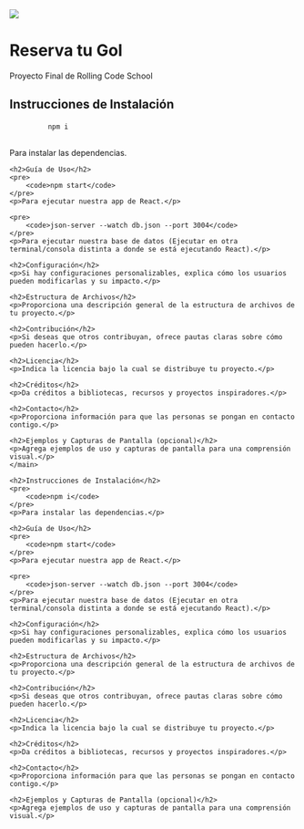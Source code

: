 <!DOCTYPE html>
<html>
<head>
    <img src="https://res.cloudinary.com/dmmviigbv/image/upload/v1692886089/tjzkrnk4sauomcuyrxtd.png"> 
</head>
<body>
    <h1>Reserva tu Gol</h1>
    <p>Proyecto Final de Rolling Code School</p>
    <main>
            <h2>Instrucciones de Instalación</h2>
    <pre>
        <code>npm i</code>
    </pre>
    <p>Para instalar las dependencias.</p>
    
    <h2>Guía de Uso</h2>
    <pre>
        <code>npm start</code>
    </pre>
    <p>Para ejecutar nuestra app de React.</p>
    
    <pre>
        <code>json-server --watch db.json --port 3004</code>
    </pre>
    <p>Para ejecutar nuestra base de datos (Ejecutar en otra terminal/consola distinta a donde se está ejecutando React).</p>
    
    <h2>Configuración</h2>
    <p>Si hay configuraciones personalizables, explica cómo los usuarios pueden modificarlas y su impacto.</p>
    
    <h2>Estructura de Archivos</h2>
    <p>Proporciona una descripción general de la estructura de archivos de tu proyecto.</p>
    
    <h2>Contribución</h2>
    <p>Si deseas que otros contribuyan, ofrece pautas claras sobre cómo pueden hacerlo.</p>
    
    <h2>Licencia</h2>
    <p>Indica la licencia bajo la cual se distribuye tu proyecto.</p>
    
    <h2>Créditos</h2>
    <p>Da créditos a bibliotecas, recursos y proyectos inspiradores.</p>
    
    <h2>Contacto</h2>
    <p>Proporciona información para que las personas se pongan en contacto contigo.</p>
    
    <h2>Ejemplos y Capturas de Pantalla (opcional)</h2>
    <p>Agrega ejemplos de uso y capturas de pantalla para una comprensión visual.</p>
    </main>

    <h2>Instrucciones de Instalación</h2>
    <pre>
        <code>npm i</code>
    </pre>
    <p>Para instalar las dependencias.</p>
    
    <h2>Guía de Uso</h2>
    <pre>
        <code>npm start</code>
    </pre>
    <p>Para ejecutar nuestra app de React.</p>
    
    <pre>
        <code>json-server --watch db.json --port 3004</code>
    </pre>
    <p>Para ejecutar nuestra base de datos (Ejecutar en otra terminal/consola distinta a donde se está ejecutando React).</p>
    
    <h2>Configuración</h2>
    <p>Si hay configuraciones personalizables, explica cómo los usuarios pueden modificarlas y su impacto.</p>
    
    <h2>Estructura de Archivos</h2>
    <p>Proporciona una descripción general de la estructura de archivos de tu proyecto.</p>
    
    <h2>Contribución</h2>
    <p>Si deseas que otros contribuyan, ofrece pautas claras sobre cómo pueden hacerlo.</p>
    
    <h2>Licencia</h2>
    <p>Indica la licencia bajo la cual se distribuye tu proyecto.</p>
    
    <h2>Créditos</h2>
    <p>Da créditos a bibliotecas, recursos y proyectos inspiradores.</p>
    
    <h2>Contacto</h2>
    <p>Proporciona información para que las personas se pongan en contacto contigo.</p>
    
    <h2>Ejemplos y Capturas de Pantalla (opcional)</h2>
    <p>Agrega ejemplos de uso y capturas de pantalla para una comprensión visual.</p>
</body>
</html>
